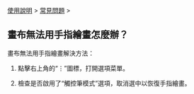 [使用說明](/dragonnest/drawnote/manual/zh-tw) > [常見問題](/dragonnest/drawnote/manual/zh-tw/q_a) >

畫布無法用手指繪畫怎麼辦？
---
畫布無法用手指繪畫解決方法：

1. 點擊右上角的“⋮”圖標，打開選項菜單。

2. 檢查是否啟用了“觸控筆模式”選項，取消選中以恢復手指繪畫。